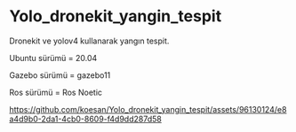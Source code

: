 # Yolo_dronekit_yangin_tespit

Dronekit ve yolov4 kullanarak yangın tespit.

Ubuntu sürümü = 20.04

Gazebo sürümü = gazebo11

Ros sürümü = Ros Noetic


https://github.com/koesan/Yolo_dronekit_yangin_tespit/assets/96130124/e8a4d9b0-2da1-4cb0-8609-f4d9dd287d58

